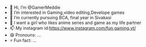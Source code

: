 - 👋 Hi, I’m @GamerMeddie
- 👀 I’m interested in Gaming,video editing,Develope games
- 🌱 I’m currently pursuing BCA, final year in Sivakasi
- 💞️ I want a girl who likes anime series and game as my life partner
- 📫 My instagram id:https://www.instagram.com/fun.gaming.yt/
- 😄 Pronouns: ...
- ⚡ Fun fact: ...

<!---
GamerMeddie/GamerMeddie is a ✨ special ✨ repository because its `README.md` (this file) appears on your GitHub profile.
You can click the Preview link to take a look at your changes.
--->
